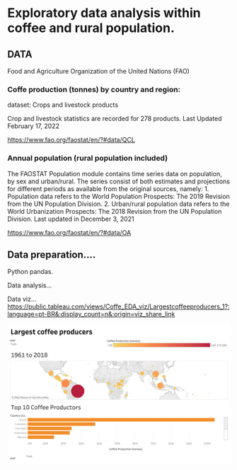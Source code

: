 # Exploratory data analysis within coffee and rural population.
## DATA 

Food and Agriculture Organization of the United Nations (FAO)

### Coffe production (tonnes) by country and region: 
dataset: Crops and livestock products

Crop and livestock statistics are recorded for 278 products. Last Updated February 17, 2022

https://www.fao.org/faostat/en/?#data/QCL

### Annual population (rural population included)
The FAOSTAT Population module contains time series data on population, by sex and urban/rural. The series consist of both estimates and projections for different periods as available from the original sources, namely: 1. Population data refers to the World Population Prospects: The 2019 Revision from the UN Population Division.
2. Urban/rural population data refers to the World Urbanization Prospects: The 2018 Revision from the UN Population Division. Last updated in December 3, 2021

https://www.fao.org/faostat/en/?#data/OA

## Data preparation....
Python pandas.




Data analysis...



Data viz...
https://public.tableau.com/views/Coffe_EDA_viz/Largestcoffeeproducers_1?:language=pt-BR&:display_count=n&:origin=viz_share_link

![image](https://github.com/fernanda-rigo/Coffe_EDA/blob/0380fcb32348a49fd48b8266c20b44348990257a/Largest%20coffee%20producers.png)








